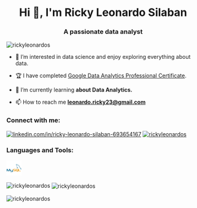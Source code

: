 <h1 align="center">Hi 👋, I'm Ricky Leonardo Silaban</h1>
<h3 align="center">A passionate data analyst</h3>

<img align="right" alt="" width="400" src="https://steemitimages.com/p/USgKoryE83j3fGoXn5YYY26Q8RrvxPuCAf8LiSd9a56aS4GAXtBs2GTyFsiqsx6phom6q4m4d9tDw4ipXc1duh?format=match&mode=fit">

<p align="left"> <img src="https://komarev.com/ghpvc/?username=rickyleonardos&label=Profile%20views&color=0e75b6&style=flat" alt="rickyleonardos" /> </p>

- 👀 I’m interested in data science and enjoy exploring everything about data.
- :trophy: I have completed <a href="https://www.coursera.org/account/accomplishments/specialization/certificate/9F8ES5QN6AJ5" target="_blank">Google Data Analytics Professional Certificate</a>.
- 🌱 I’m currently learning **about Data Analytics.**

- 📫 How to reach me **leonardo.ricky23@gmail.com**

<h3 align="left">Connect with me:</h3>
<p align="left">
<a href="https://linkedin.com/in/linkedin.com/in/ricky-leonardo-silaban-693654167" target="blank"><img align="center" src="https://raw.githubusercontent.com/rahuldkjain/github-profile-readme-generator/master/src/images/icons/Social/linked-in-alt.svg" alt="linkedin.com/in/ricky-leonardo-silaban-693654167" height="30" width="40" /></a>
<a href="https://instagram.com/rickyleonardos" target="blank"><img align="center" src="https://raw.githubusercontent.com/rahuldkjain/github-profile-readme-generator/master/src/images/icons/Social/instagram.svg" alt="rickyleonardos" height="30" width="40" /></a>
</p>

<h3 align="left">Languages and Tools:</h3>
<p align="left"> <a href="https://www.mysql.com/" target="_blank" rel="noreferrer"> <img src="https://raw.githubusercontent.com/devicons/devicon/master/icons/mysql/mysql-original-wordmark.svg" alt="mysql" width="40" height="40"/> </a> </p>

<p><img align="left" src="https://github-readme-stats.vercel.app/api/top-langs?username=rickyleonardos&show_icons=true&locale=en&layout=compact" alt="rickyleonardos" /></p>

<p>&nbsp;<img align="center" src="https://github-readme-stats.vercel.app/api?username=rickyleonardos&show_icons=true&locale=en" alt="rickyleonardos" /></p>

<p><img align="center" src="https://github-readme-streak-stats.herokuapp.com/?user=rickyleonardos&" alt="rickyleonardos" /></p>
